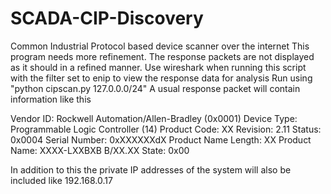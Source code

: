 # SCADA-CIP-Discovery
Common Industrial Protocol based device scanner over the internet
This program needs more refinement. The response packets are not displayed as it should in a refined manner.
Use wireshark when running this script with the filter set to enip to view the response data for analysis
Run using "python cipscan.py 127.0.0.0/24"
A usual response packet will contain information like this

Vendor ID: Rockwell Automation/Allen-Bradley (0x0001)
Device Type: Programmable Logic Controller (14)
Product Code: XX
Revision: 2.11
Status: 0x0004
Serial Number: 0xXXXXXXdX
Product Name Length: XX
Product Name: XXXX-LXXBXB B/XX.XX
State: 0x00

In addition to this the private IP addresses of the system will also be included like 192.168.0.17
